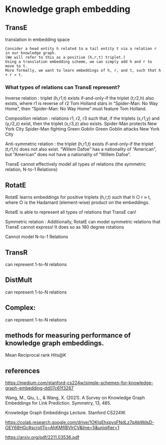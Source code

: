 


# Knowledge graph embedding


## TransE

translation in embedding space

```
Consider a head entity h related to a tail entity t via a relation r in our knowledge graph. 
(We will refer to this as a positive (h,r,t) triplet.) 
Using a translation embedding scheme, we can simply add h and r to move to t. 
More formally, we want to learn embeddings of h, r, and t, such that h + r ≈ t.
```

### What types of relations can TransE represent?


Inverse relation :  triplet (h,r1,t) exists if-and-only-if the triplet (t,r2,h) also exists, where r1 is reverse of r2
Tom Holland stars in “Spider-Man: No Way Home”, then “Spider-Man: No Way Home” must feature Tom Holland.

Composition relation : relations r1, r2, r3 such that, if the triplets (x,r1,y) and (y,r2,z) exist, then the triplet (x,r3,z) also exists.
Spider-Man protects New York City 
Spider-Man fighting Green Goblin
Green Goblin attacks New York City

Anti-symmetric relation : the triplet (h,r1,t) exists if-and-only-if the triplet (t,r1,h) does not also exist.
“Willem Dafoe” has a nationality of “American”, but “American” does not have a nationality of “Willem Dafoe”.

TransE cannot effectively model all types of relations (the symmetric relation, N-to-1 Relations)

## RotatE

RotatE learns embeddings for positive triplets (h,r,t) such that h ○ r ≈ t, where ○ is the Hadamard (element-wise) product on the embeddings.

RotatE is able to represent all types of relations that TransE can!

Symmetric relation : Additionally, RotatE can model symmetric relations that TransE cannot express! It does so as 180 degree rotations

Cannot model N-to-1 Relations

## TransR

can represent 1-to-N relations


## DistMult

can represent 1-to-N relations


## Complex:

can represent 1-to-N relations
   
## methods for measuring performance of knowledge graph embeddings. 

Mean Reciprocal rank
Hits@K

## references
 
https://medium.com/stanford-cs224w/simple-schemes-for-knowledge-graph-embedding-dd07c61f3267

Wang, M., Qiu, L., & Wang, X. (2021). A Survey on Knowledge Graph Embeddings for Link Prediction. Symmetry, 13, 485.

Knowledge Graph Embeddings Lecture. Stanford CS224W.

https://colab.research.google.com/drive/1OKIqEhxpysFNdLz7qAbWdsD-OEY68HGc#scrollTo=AhKMflBVlrCV&line=5&uniqifier=1

https://arxiv.org/pdf/2211.03536.pdf
